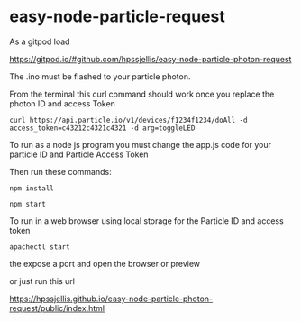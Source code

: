 # easy-node-particle-request


As a gitpod load


https://gitpod.io/#github.com/hpssjellis/easy-node-particle-photon-request


The .ino must be flashed to your particle photon.


From the terminal this curl command should work once you replace the photon ID and access Token

```curl https://api.particle.io/v1/devices/f1234f1234/doAll -d access_token=c43212c4321c4321 -d arg=toggleLED```

To run as a node js program you must change the app.js code for your particle ID and Particle Access Token

Then run these commands:

```npm install```


```npm start```




To run in a web browser using local storage for the Particle ID and access token 

```apachectl start```

the expose a port and open the browser or preview

or just run this url

https://hpssjellis.github.io/easy-node-particle-photon-request/public/index.html


